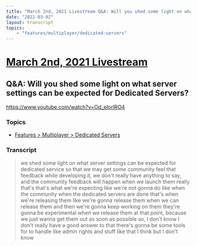```yaml
---
title: "March 2nd, 2021 Livestream Q&A: Will you shed some light on what server settings can be expected for Dedicated Servers?"
date: "2021-03-02"
layout: transcript
topics:
    - "features/multiplayer/dedicated-servers"
---
```

# [March 2nd, 2021 Livestream](../2021-03-02.md)
## Q&A: Will you shed some light on what server settings can be expected for Dedicated Servers?
https://www.youtube.com/watch?v=Od_eIorlRO4

### Topics
* [Features > Multiplayer > Dedicated Servers](../topics/features/multiplayer/dedicated-servers.md)

### Transcript

> we shed some light on what server settings can be expected for dedicated service so that we may get some community feel that feedback while developing it, we don't really have anything to say, and the community feedback will happen when we launch them really that's that's what we're expecting like we're not gonna do like when the community when the dedicated servers are done that's when we're releasing them like we're gonna release them when we can release them and then we're gonna keep working on them they're gonna be experimental when we release them at that point, because we just wanna get them out as soon as possible so, I don't know I don't really have a good answer to that there's gonna be some tools for to handle like admin rights and stuff like that I think but I don't know
